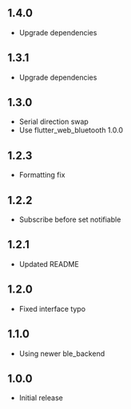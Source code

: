 ## 1.4.0

* Upgrade dependencies

## 1.3.1

* Upgrade dependencies

## 1.3.0

* Serial direction swap
* Use flutter_web_bluetooth 1.0.0

## 1.2.3

* Formatting fix

## 1.2.2

* Subscribe before set notifiable

## 1.2.1

* Updated README

## 1.2.0

* Fixed interface typo

## 1.1.0

* Using newer ble_backend

## 1.0.0

* Initial release
